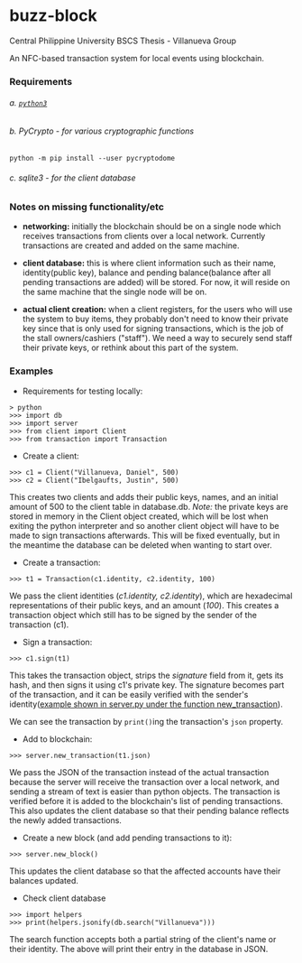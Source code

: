 # buzz-block

Central Philippine University BSCS Thesis - Villanueva Group

An NFC-based transaction system for local events using blockchain.

### Requirements

###### a. [`python3`](https://www.python.org/downloads/)

###### b. PyCrypto - for various cryptographic functions

```
python -m pip install --user pycryptodome
```

###### c. sqlite3 - for the client database

### Notes on missing functionality/etc

- __networking:__ initially the blockchain should be on a single node which receives transactions from clients over a local network. Currently transactions are created and added on the same machine.

- __client database:__ this is where client information such as their name, identity(public key), balance and pending balance(balance after all pending transactions are added) will be stored. For now, it will reside on the same machine that the single node will be on.

- __actual client creation:__ when a client registers, for the users who will use the system to buy items, they probably don't need to know their private key since that is only used for signing transactions, which is the job of the stall owners/cashiers ("staff"). We need a way to securely send staff their private keys, or rethink about this part of the system.

### Examples

- Requirements for testing locally:

```
> python
>>> import db
>>> import server
>>> from client import Client
>>> from transaction import Transaction
```

- Create a client:

```
>>> c1 = Client("Villanueva, Daniel", 500)
>>> c2 = Client("Ibelgaufts, Justin", 500)
```

This creates two clients and adds their public keys, names, and an initial amount of 500 to the client table in database.db.
_Note:_ the private keys are stored in memory in the Client object created, which will be lost when exiting the python interpreter and so another client object will have to be made to sign transactions afterwards. This will be fixed eventually, but in the meantime the database can be deleted when wanting to start over.

- Create a transaction:

```
>>> t1 = Transaction(c1.identity, c2.identity, 100)
```

We pass the client identities (_c1.identity, c2.identity_), which are hexadecimal representations of their public keys, and an amount (_100_). This creates a transaction object which still has to be signed by the sender of the transaction (c1).

- Sign a transaction:

```
>>> c1.sign(t1)
```

This takes the transaction object, strips the _signature_ field from it, gets its hash, and then signs it using c1's private key. The signature becomes part of the transaction, and it can be easily verified with the sender's identity([example shown in server.py under the function new_transaction](server.py)).

We can see the transaction by `print()`ing the transaction's `json` property.

- Add to blockchain:

```
>>> server.new_transaction(t1.json)
```

We pass the JSON of the transaction instead of the actual transaction because the server will receive the transaction over a local network, and sending a stream of text is easier than python objects. The transaction is verified before it is added to the blockchain's list of pending transactions. This also updates the client database so that their pending balance reflects the newly added transactions.

- Create a new block (and add pending transactions to it):

```
>>> server.new_block()
```

This updates the client database so that the affected accounts have their balances updated.

- Check client database

```
>>> import helpers
>>> print(helpers.jsonify(db.search("Villanueva")))
```

The search function accepts both a partial string of the client's name or their identity. The above will print their entry in the database in JSON.
